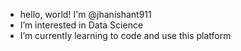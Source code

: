 - hello, world! I'm @jhanishant911
- I’m interested in Data Science
- I’m currently learning to code and use this platform

<!---
jhanishant911/jhanishant911 is a ✨ special ✨ repository because its `README.md` (this file) appears on your GitHub profile.
You can click the Preview link to take a look at your changes.
--->
